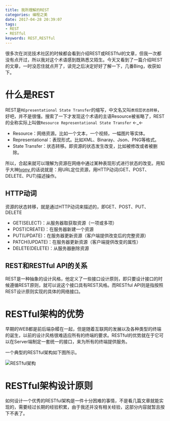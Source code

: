 ```yaml
---
title: 我所理解的REST
categories: 编程之美
date: 2017-04-28 20:39:07
tags:
- REST
- RESTful
keywords: REST,RESTful
---
```

很多次在浏览技术社区的时候都会看到介绍REST或RESTful的文章，但我一次都没有点开过，所以我对这个术语感到既熟悉又陌生。今天又看到了一篇介绍REST的文章，一时没忍住就点开了，读完之后决定好好了解一下，几番Bing，收获如下。

# 什么是REST

REST是`REpresentational State Transfer`的缩写，中文名又叫`表现层状态转移`，好吧，并不是很懂。搜索了一下才发现这个术语的主语Resource被省略了，REST的全称实际上叫做`Resource Representational State Transfer` ←_←

- Resource：网络资源。比如一个文本，一个视频，一幅图片等实体。
- Representational：表现形式。比如XML、Binaray、Json、PNG等格式。
- State Transfer：状态转移。即资源的状态发生改变，比如被修改或者被删除。

所以，合起来就可以理解为资源在网络中通过某种表现形式进行状态的改变。用知乎大神[Ivony
](https://www.zhihu.com/question/28557115/answer/41265890)的话说就是：用URL定位资源，用HTTP动词(GET、POST、DELETE、PUT)描述操作。

<!-- more -->
## HTTP动词

资源的状态转移，就是通过HTTP动词来描述的，即GET、POST、PUT、DELETE

- GET(SELECT)：从服务器取获取资源（一项或多项）
- POST(CREATE)：在服务器新建一个资源
- PUT(UPDATE)：在服务器更新资源（客户端提供改变后的完整资源）
- PATCH(UPDATE)：在服务器更新资源（客户端提供改变的属性）
- DELETE(DELETE)：从服务器删除资源

## REST和RESTful API的关系

REST是一种抽象的设计风格，他定义了一些接口设计原则，即只要设计接口的时候遵循REST原则，就可以说这个接口具有REST风格。而RESTful API则是指按照REST设计原则实现的具体的网络接口。

# RESTful架构的优势

早期的WEB都是前后端杂糅在一起，但是随着互联网的发展以及各种类型的终端的诞生，以前的设计风格很难适应所有的终端的要求。RESTful的优势就在于它可以在Server端制定一套统一的接口，来为所有的终端提供服务。

一个典型的RESTful架构如下图所示。

![RESTful架构](http://7xr526.com1.z0.glb.clouddn.com/restfull.jpg)

# RESTful架构设计原则

如何设计一个优秀的RESTful架构是一件十分困难的事情，不是看几篇文章就能实现的，需要经过长期的经验积累，由于我还并没有相关经验，这部分内容就暂且按下不表了。
